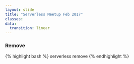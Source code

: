 ```yaml
---
layout: slide
title: "Serverless Meetup Feb 2017"
classes:
data:
  transition: linear
---
```


### Remove

{% highlight bash %}
serverless remove
{% endhighlight %}
